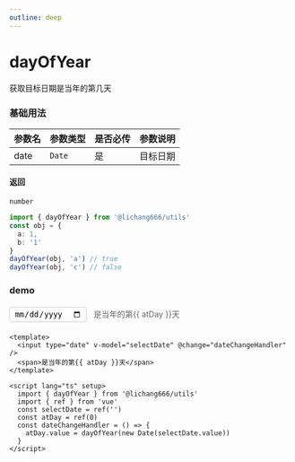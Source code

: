 ```yaml
---
outline: deep
---
```


# dayOfYear

获取目标日期是当年的第几天

### 基础用法

| 参数名 | 参数类型 | 是否必传 | 参数说明 |
| ------ | -------- | -------- | -------- |
| date   | `Date`   | 是       | 目标日期 |

#### 返回

`number`

```ts
import { dayOfYear } from '@lichang666/utils'
const obj = {
  a: 1,
  b: '1'
}
dayOfYear(obj, 'a') // true
dayOfYear(obj, 'c') // false
```

### demo

<div class="example-box">
    <input type="date" class="date-selecter" v-model="selectDate" @change="dateChangeHandler" />
    <span class="date-show"> 是当年的第{{ atDay }}天 </span>
</div>

<script lang="ts" setup>
    import {dayOfYear} from '@lichang666/utils'
    import {ref} from 'vue'
    const selectDate = ref('')
    const atDay = ref(0)
    const dateChangeHandler = ()=>{
        atDay.value = dayOfYear(new Date(selectDate.value))
    }
</script>

```vue
<template>
  <input type="date" v-model="selectDate" @change="dateChangeHandler" />
  <span>是当年的第{{ atDay }}天</span>
</template>

<script lang="ts" setup>
  import { dayOfYear } from '@lichang666/utils'
  import { ref } from 'vue'
  const selectDate = ref('')
  const atDay = ref(0)
  const dateChangeHandler = () => {
    atDay.value = dayOfYear(new Date(selectDate.value))
  }
</script>
```

<style scoped>
.example-box{
   margin:20px 0;
}
.date-selecter{
    border:1px solid #ccc;
    border-radius: 4px;
    padding: 4px 8px;
}
.date-show{
    margin-left: 8px;
    color: #666;
}
</style>
